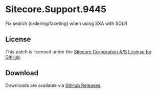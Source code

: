 # Sitecore.Support.9445
Fix search (ordering/faceting) when using SXA with SOLR

## License  
This patch is licensed under the [Sitecore Corporation A/S License for GitHub](https://github.com/sitecoresupport/Sitecore.Support.9445/blob/master/LICENSE).  

## Download  
Downloads are available via [GitHub Releases](https://github.com/sitecoresupport/Sitecore.Support.9445/releases).  
